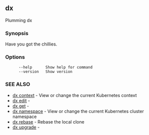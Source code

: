 ## dx

Plumming dx

### Synopsis

Have you got the chillies.

### Options

```
      --help      Show help for command
      --version   Show version
```

### SEE ALSO

* [dx context](dx_context.md)	 - View or change the current Kubernetes context
* [dx edit](dx_edit.md)	 - 
* [dx get](dx_get.md)	 - 
* [dx namespace](dx_namespace.md)	 - View or change the current Kubernetes cluster namespace
* [dx rebase](dx_rebase.md)	 - Rebase the local clone
* [dx upgrade](dx_upgrade.md)	 - 

